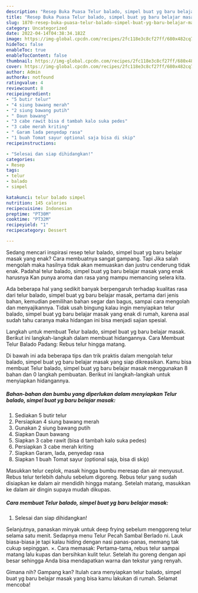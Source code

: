 ```yaml
---
description: "Resep Buka Puasa Telur balado, simpel buat yg baru belajar masak yang Bisa Manjain Lidah"
title: "Resep Buka Puasa Telur balado, simpel buat yg baru belajar masak yang Bisa Manjain Lidah"
slug: 1870-resep-buka-puasa-telur-balado-simpel-buat-yg-baru-belajar-masak-yang-bisa-manjain-lidah
category: Uncategorized
date: 2022-04-14T04:38:34.182Z
image: https://img-global.cpcdn.com/recipes/2fc118e3c8cf27ff/680x482cq70/telur-balado-simpel-buat-yg-baru-belajar-masak-foto-resep-utama.jpg
hideToc: false
enableToc: true
enableTocContent: false
thumbnail: https://img-global.cpcdn.com/recipes/2fc118e3c8cf27ff/680x482cq70/telur-balado-simpel-buat-yg-baru-belajar-masak-foto-resep-utama.jpg
cover: https://img-global.cpcdn.com/recipes/2fc118e3c8cf27ff/680x482cq70/telur-balado-simpel-buat-yg-baru-belajar-masak-foto-resep-utama.jpg
author: Admin
authorAv: notfound
ratingvalue: 4
reviewcount: 8
recipeingredient:
- "5 butir telur"
- "4 siung bawang merah"
- "2 siung bawang putih"
- " Daun bawang"
- "3 cabe rawit bisa d tambah kalo suka pedes"
- "3 cabe merah kriting"
- " Garam lada penyedap rasa"
- "1 buah Tomat sayur optional saja bisa di skip"
recipeinstructions:

- "Selesai dan siap dihidangkan!"
categories:
- Resep
tags:
- telur
- balado
- simpel

katakunci: telur balado simpel 
nutrition: 145 calories
recipecuisine: Indonesian
preptime: "PT30M"
cooktime: "PT32M"
recipeyield: "1"
recipecategory: Dessert

---
```



Sedang mencari inspirasi resep telur balado, simpel buat yg baru belajar masak yang enak? Cara membuatnya sangat gampang. Tapi Jika salah mengolah maka hasilnya tidak akan memuaskan dan justru cenderung tidak enak. Padahal telur balado, simpel buat yg baru belajar masak yang enak harusnya Kan punya aroma dan rasa yang mampu memancing selera kita.


Ada beberapa hal yang sedikit banyak berpengaruh terhadap kualitas rasa dari telur balado, simpel buat yg baru belajar masak, pertama dari jenis bahan, kemudian pemilihan bahan segar dan bagus, sampai cara mengolah dan menyajikannya. Tidak usah bingung kalau ingin menyiapkan telur balado, simpel buat yg baru belajar masak yang enak di rumah, karena asal sudah tahu caranya maka hidangan ini bisa menjadi sajian spesial.

Langkah untuk membuat Telur balado, simpel buat yg baru belajar masak. Berikut ini langkah-langkah dalam membuat hidangannya. Cara Membuat Telur Balado Padang: Rebus telur hingga matang.


Di bawah ini ada beberapa tips dan trik praktis dalam mengolah telur balado, simpel buat yg baru belajar masak yang siap dikreasikan. Kamu bisa membuat Telur balado, simpel buat yg baru belajar masak menggunakan 8 bahan dan 0 langkah pembuatan. Berikut ini langkah-langkah untuk menyiapkan hidangannya.

<!--inarticleads1-->

##### Bahan-bahan dan bumbu yang diperlukan dalam menyiapkan Telur balado, simpel buat yg baru belajar masak:

1. Sediakan 5 butir telur
1. Persiapkan 4 siung bawang merah
1. Gunakan 2 siung bawang putih
1. Siapkan  Daun bawang
1. Siapkan 3 cabe rawit (bisa d tambah kalo suka pedes)
1. Persiapkan 3 cabe merah kriting
1. Siapkan  Garam, lada, penyedap rasa
1. Siapkan 1 buah Tomat sayur (optional saja, bisa di skip)


Masukkan telur ceplok, masak hingga bumbu meresap dan air menyusut. Rebus telur terlebih dahulu sebelum digoreng. Rebus telur yang sudah disiapkan ke dalam air mendidih hingga matang. Setelah matang, masukkan ke dalam air dingin supaya mudah dikupas. 

<!--inarticleads2-->

##### Cara membuat Telur balado, simpel buat yg baru belajar masak:


1. Selesai dan siap dihidangkan!

Selanjutnya, panaskan minyak untuk deep frying sebelum menggoreng telur selama satu menit. Sedapnya menu Telur Pecah Sambal Berlado ni. Lauk biasa-biasa je tapi kalau hiding dengan nasi panas-panas, memang tak cukup sepinggan. ×. Cara memasak: Pertama-tama, rebus telur sampai matang lalu kupas dan bersihkan kulit telur. Setelah itu goreng dengan api besar sehingga Anda bisa mendapatkan warna dan tekstur yang renyah. 

Gimana nih? Gampang kan? Itulah cara menyiapkan telur balado, simpel buat yg baru belajar masak yang bisa kamu lakukan di rumah. Selamat mencoba!
